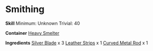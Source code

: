 <!-- TITLE: Silver Claws -->
<!-- SUBTITLE:  -->
# Smithing
**Skill**
Minimum: Unknown
Trivial: 40

**Container**
[Heavy Smelter](heavy-smelter)

**Ingredients**
[Silver Blade](silver-blade) x 3
[Leather Strips](leather-strips) x 1
[Curved Metal Rod](curved-metal-rod) x 1